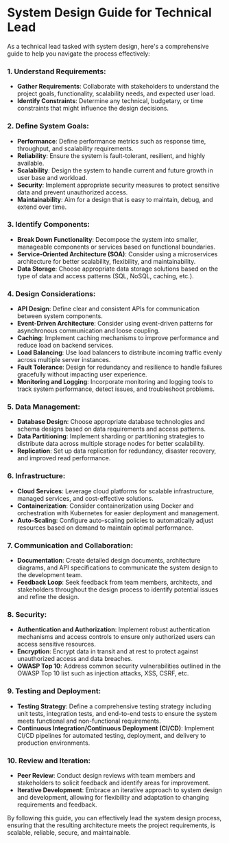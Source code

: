 # System Design Guide for Technical Lead

As a technical lead tasked with system design, here's a comprehensive guide to help you navigate the process effectively:

### 1. Understand Requirements:

- **Gather Requirements**: Collaborate with stakeholders to understand the project goals, functionality, scalability needs, and expected user load.
- **Identify Constraints**: Determine any technical, budgetary, or time constraints that might influence the design decisions.

### 2. Define System Goals:

- **Performance**: Define performance metrics such as response time, throughput, and scalability requirements.
- **Reliability**: Ensure the system is fault-tolerant, resilient, and highly available.
- **Scalability**: Design the system to handle current and future growth in user base and workload.
- **Security**: Implement appropriate security measures to protect sensitive data and prevent unauthorized access.
- **Maintainability**: Aim for a design that is easy to maintain, debug, and extend over time.

### 3. Identify Components:

- **Break Down Functionality**: Decompose the system into smaller, manageable components or services based on functional boundaries.
- **Service-Oriented Architecture (SOA)**: Consider using a microservices architecture for better scalability, flexibility, and maintainability.
- **Data Storage**: Choose appropriate data storage solutions based on the type of data and access patterns (SQL, NoSQL, caching, etc.).

### 4. Design Considerations:

- **API Design**: Define clear and consistent APIs for communication between system components.
- **Event-Driven Architecture**: Consider using event-driven patterns for asynchronous communication and loose coupling.
- **Caching**: Implement caching mechanisms to improve performance and reduce load on backend services.
- **Load Balancing**: Use load balancers to distribute incoming traffic evenly across multiple server instances.
- **Fault Tolerance**: Design for redundancy and resilience to handle failures gracefully without impacting user experience.
- **Monitoring and Logging**: Incorporate monitoring and logging tools to track system performance, detect issues, and troubleshoot problems.

### 5. Data Management:

- **Database Design**: Choose appropriate database technologies and schema designs based on data requirements and access patterns.
- **Data Partitioning**: Implement sharding or partitioning strategies to distribute data across multiple storage nodes for better scalability.
- **Replication**: Set up data replication for redundancy, disaster recovery, and improved read performance.

### 6. Infrastructure:

- **Cloud Services**: Leverage cloud platforms for scalable infrastructure, managed services, and cost-effective solutions.
- **Containerization**: Consider containerization using Docker and orchestration with Kubernetes for easier deployment and management.
- **Auto-Scaling**: Configure auto-scaling policies to automatically adjust resources based on demand to maintain optimal performance.

### 7. Communication and Collaboration:

- **Documentation**: Create detailed design documents, architecture diagrams, and API specifications to communicate the system design to the development team.
- **Feedback Loop**: Seek feedback from team members, architects, and stakeholders throughout the design process to identify potential issues and refine the design.

### 8. Security:

- **Authentication and Authorization**: Implement robust authentication mechanisms and access controls to ensure only authorized users can access sensitive resources.
- **Encryption**: Encrypt data in transit and at rest to protect against unauthorized access and data breaches.
- **OWASP Top 10**: Address common security vulnerabilities outlined in the OWASP Top 10 list such as injection attacks, XSS, CSRF, etc.

### 9. Testing and Deployment:

- **Testing Strategy**: Define a comprehensive testing strategy including unit tests, integration tests, and end-to-end tests to ensure the system meets functional and non-functional requirements.
- **Continuous Integration/Continuous Deployment (CI/CD)**: Implement CI/CD pipelines for automated testing, deployment, and delivery to production environments.

### 10. Review and Iteration:

- **Peer Review**: Conduct design reviews with team members and stakeholders to solicit feedback and identify areas for improvement.
- **Iterative Development**: Embrace an iterative approach to system design and development, allowing for flexibility and adaptation to changing requirements and feedback.

By following this guide, you can effectively lead the system design process, ensuring that the resulting architecture meets the project requirements, is scalable, reliable, secure, and maintainable.
